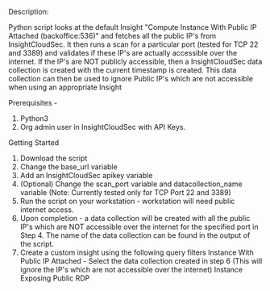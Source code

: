 Description: 

Python script looks at the default Insight "Compute Instance With Public IP Attached (backoffice:536)" 
and fetches all the public IP's from InsightCloudSec. It then runs a scan for a particular port 
(tested for TCP 22 and 3389) and validates if these IP's are actually accessible over the internet.
If the IP's are NOT publicly accessible, then a InsightCloudSec data collection is created with the current 
timestamp is created. This data collection can then be used to ignore Public IP's which are not accessible
when using an appropriate Insight

Prerequisites - 

1. Python3 
2. Org admin user in InsightCloudSec with API Keys. 


Getting Started

1. Download the script
2. Change the base_url variable
3. Add an InsightCloudSec apikey variable
4. (Optional) Change the scan_port variable and datacollection_name variable (Note: Currently tested only for TCP Port 22 and 3389)
5. Run the script on your workstation - workstation will need public internet access.
6. Upon completion - a data collection will be created with all the public IP's which are NOT accessible over the internet for the specified port in Step 4. The name of the data collection can be found in the output of the script.
7. Create a custom insight using the following query filters
     Instance With Public IP Attached - Select the data collection created in step 6 (This will ignore the IP's which are not accessible over the internet)
     Instance Exposing Public RDP



   



   
